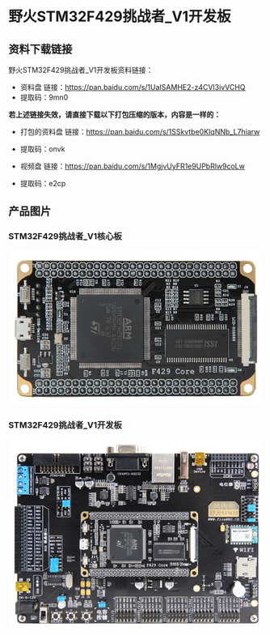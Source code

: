 [](index)

# 野火STM32F429挑战者_V1开发板

## 资料下载链接
野火STM32F429挑战者_V1开发板资料链接：
* 资料盘 链接：<https://pan.baidu.com/s/1UaISAMHE2-z4CVI3ivVCHQ> 
* 提取码：9mn0 



**若上述链接失效，请直接下载以下打包压缩的版本，内容是一样的：**
* 打包的资料盘 链接：<https://pan.baidu.com/s/1SSkvtbe0KIqNNb_L7hiarw> 
* 提取码：onvk 


* 视频盘 链接：<https://pan.baidu.com/s/1MgjvUyFR1e9UPbRlw9coLw> 
* 提取码：e2cp 



## 产品图片
### STM32F429挑战者_V1核心板
![STM32F429挑战者_V1核心板](../images/stm32/stm32f429_tiaozhanzhe_v1/stm32f429_tiaozhanzhe_v1_core.jpg)

### STM32F429挑战者_V1开发板
![STM32F429挑战者_V1开发板](../images/stm32/stm32f429_tiaozhanzhe_v1/stm32f429_tiaozhanzhe_v1.jpg)
